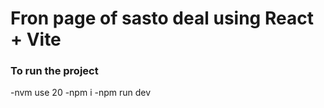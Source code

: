 # Fron page of sasto deal using React + Vite

### To run the project 
-nvm use 20
-npm i 
-npm run dev


